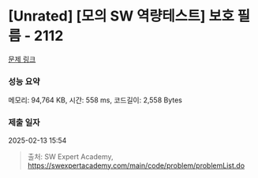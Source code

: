 # [Unrated] [모의 SW 역량테스트] 보호 필름 - 2112 

[문제 링크](https://swexpertacademy.com/main/code/problem/problemDetail.do?contestProbId=AV5V1SYKAaUDFAWu) 

### 성능 요약

메모리: 94,764 KB, 시간: 558 ms, 코드길이: 2,558 Bytes

### 제출 일자

2025-02-13 15:54



> 출처: SW Expert Academy, https://swexpertacademy.com/main/code/problem/problemList.do